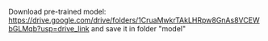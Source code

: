 Download pre-trained model: https://drive.google.com/drive/folders/1CruaMwkrTAkLHRpw8GnAs8VCEWbGLMqb?usp=drive_link and save it in folder "model"
